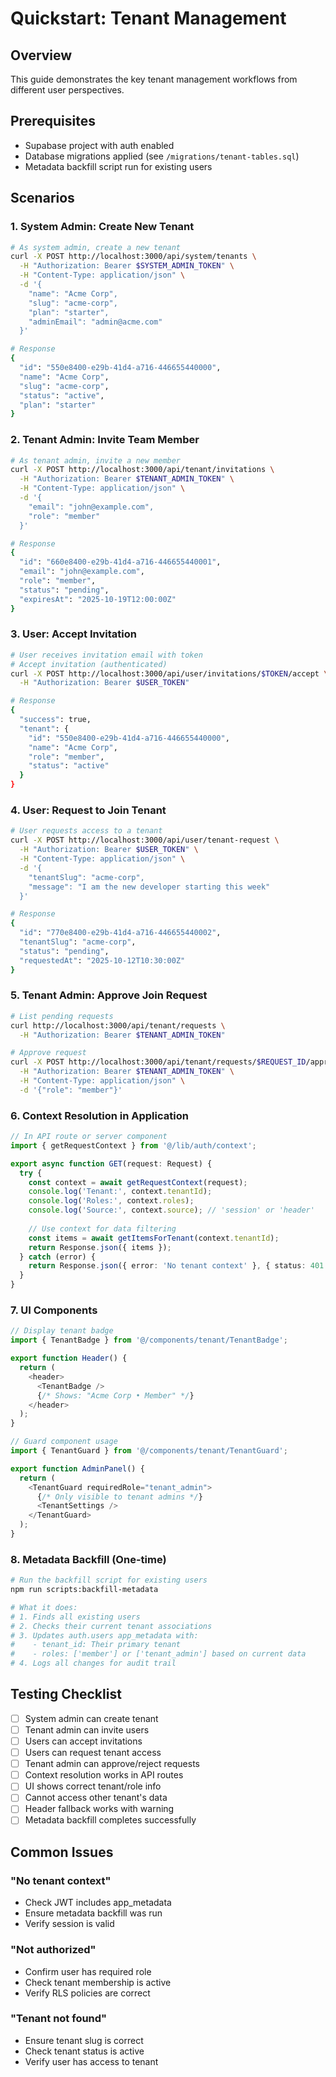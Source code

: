 # Quickstart: Tenant Management

## Overview
This guide demonstrates the key tenant management workflows from different user perspectives.

## Prerequisites
- Supabase project with auth enabled
- Database migrations applied (see `/migrations/tenant-tables.sql`)
- Metadata backfill script run for existing users

## Scenarios

### 1. System Admin: Create New Tenant

```bash
# As system admin, create a new tenant
curl -X POST http://localhost:3000/api/system/tenants \
  -H "Authorization: Bearer $SYSTEM_ADMIN_TOKEN" \
  -H "Content-Type: application/json" \
  -d '{
    "name": "Acme Corp",
    "slug": "acme-corp",
    "plan": "starter",
    "adminEmail": "admin@acme.com"
  }'

# Response
{
  "id": "550e8400-e29b-41d4-a716-446655440000",
  "name": "Acme Corp",
  "slug": "acme-corp",
  "status": "active",
  "plan": "starter"
}
```

### 2. Tenant Admin: Invite Team Member

```bash
# As tenant admin, invite a new member
curl -X POST http://localhost:3000/api/tenant/invitations \
  -H "Authorization: Bearer $TENANT_ADMIN_TOKEN" \
  -H "Content-Type: application/json" \
  -d '{
    "email": "john@example.com",
    "role": "member"
  }'

# Response  
{
  "id": "660e8400-e29b-41d4-a716-446655440001",
  "email": "john@example.com",
  "role": "member",
  "status": "pending",
  "expiresAt": "2025-10-19T12:00:00Z"
}
```

### 3. User: Accept Invitation

```bash
# User receives invitation email with token
# Accept invitation (authenticated)
curl -X POST http://localhost:3000/api/user/invitations/$TOKEN/accept \
  -H "Authorization: Bearer $USER_TOKEN"

# Response
{
  "success": true,
  "tenant": {
    "id": "550e8400-e29b-41d4-a716-446655440000",
    "name": "Acme Corp",
    "role": "member",
    "status": "active"
  }
}
```

### 4. User: Request to Join Tenant

```bash
# User requests access to a tenant
curl -X POST http://localhost:3000/api/user/tenant-request \
  -H "Authorization: Bearer $USER_TOKEN" \
  -H "Content-Type: application/json" \
  -d '{
    "tenantSlug": "acme-corp",
    "message": "I am the new developer starting this week"
  }'

# Response
{
  "id": "770e8400-e29b-41d4-a716-446655440002",
  "tenantSlug": "acme-corp",
  "status": "pending",
  "requestedAt": "2025-10-12T10:30:00Z"
}
```

### 5. Tenant Admin: Approve Join Request

```bash
# List pending requests
curl http://localhost:3000/api/tenant/requests \
  -H "Authorization: Bearer $TENANT_ADMIN_TOKEN"

# Approve request
curl -X POST http://localhost:3000/api/tenant/requests/$REQUEST_ID/approve \
  -H "Authorization: Bearer $TENANT_ADMIN_TOKEN" \
  -H "Content-Type: application/json" \
  -d '{"role": "member"}'
```

### 6. Context Resolution in Application

```typescript
// In API route or server component
import { getRequestContext } from '@/lib/auth/context';

export async function GET(request: Request) {
  try {
    const context = await getRequestContext(request);
    console.log('Tenant:', context.tenantId);
    console.log('Roles:', context.roles);
    console.log('Source:', context.source); // 'session' or 'header'
    
    // Use context for data filtering
    const items = await getItemsForTenant(context.tenantId);
    return Response.json({ items });
  } catch (error) {
    return Response.json({ error: 'No tenant context' }, { status: 401 });
  }
}
```

### 7. UI Components

```typescript
// Display tenant badge
import { TenantBadge } from '@/components/tenant/TenantBadge';

export function Header() {
  return (
    <header>
      <TenantBadge />
      {/* Shows: "Acme Corp • Member" */}
    </header>
  );
}

// Guard component usage
import { TenantGuard } from '@/components/tenant/TenantGuard';

export function AdminPanel() {
  return (
    <TenantGuard requiredRole="tenant_admin">
      {/* Only visible to tenant admins */}
      <TenantSettings />
    </TenantGuard>
  );
}
```

### 8. Metadata Backfill (One-time)

```bash
# Run the backfill script for existing users
npm run scripts:backfill-metadata

# What it does:
# 1. Finds all existing users
# 2. Checks their current tenant associations
# 3. Updates auth.users app_metadata with:
#    - tenant_id: Their primary tenant
#    - roles: ['member'] or ['tenant_admin'] based on current data
# 4. Logs all changes for audit trail
```

## Testing Checklist

- [ ] System admin can create tenant
- [ ] Tenant admin can invite users
- [ ] Users can accept invitations
- [ ] Users can request tenant access
- [ ] Tenant admin can approve/reject requests
- [ ] Context resolution works in API routes
- [ ] UI shows correct tenant/role info
- [ ] Cannot access other tenant's data
- [ ] Header fallback works with warning
- [ ] Metadata backfill completes successfully

## Common Issues

### "No tenant context"
- Check JWT includes app_metadata
- Ensure metadata backfill was run
- Verify session is valid

### "Not authorized"  
- Confirm user has required role
- Check tenant membership is active
- Verify RLS policies are correct

### "Tenant not found"
- Ensure tenant slug is correct
- Check tenant status is active
- Verify user has access to tenant